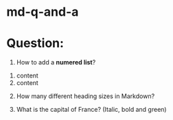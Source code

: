 # md-q-and-a
# Question:
1. How to add a **numered list**?
<ol>
	<li> content </li>
	<li> content </li>
</ol>

2. How many different heading sizes in Markdown?

3. What is the capital of France? (Italic, bold and green)
